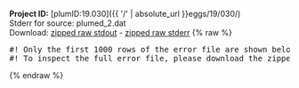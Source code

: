 **Project ID:** [plumID:19.030]({{ '/' | absolute_url }}eggs/19/030/)  
Stderr for source:  plumed_2.dat   
Download: [zipped raw stdout](plumed_2.dat.plumed.stdout.txt.zip) - [zipped raw stderr](plumed_2.dat.plumed.stderr.txt.zip) 
{% raw %}
<pre>
#! Only the first 1000 rows of the error file are shown below
#! To inspect the full error file, please download the zipped raw stderr file above
</pre>
{% endraw %}
